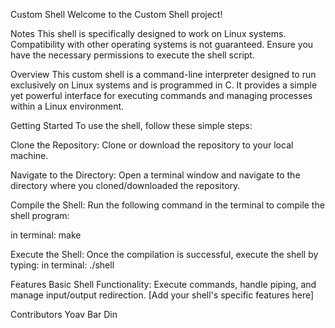 Custom Shell
Welcome to the Custom Shell project!

Notes
This shell is specifically designed to work on Linux systems. Compatibility with other operating systems is not guaranteed.
Ensure you have the necessary permissions to execute the shell script.

Overview
This custom shell is a command-line interpreter designed to run exclusively on Linux systems and is programmed in C. It provides a simple yet powerful interface for executing commands and managing processes within a Linux environment.

Getting Started
To use the shell, follow these simple steps:

Clone the Repository: Clone or download the repository to your local machine.

Navigate to the Directory: Open a terminal window and navigate to the directory where you cloned/downloaded the repository.

Compile the Shell: Run the following command in the terminal to compile the shell program:

in terminal:
make

Execute the Shell: Once the compilation is successful, execute the shell by typing:
in terminal:
./shell

Features
Basic Shell Functionality: Execute commands, handle piping, and manage input/output redirection.
[Add your shell's specific features here]

Contributors
Yoav Bar Din
